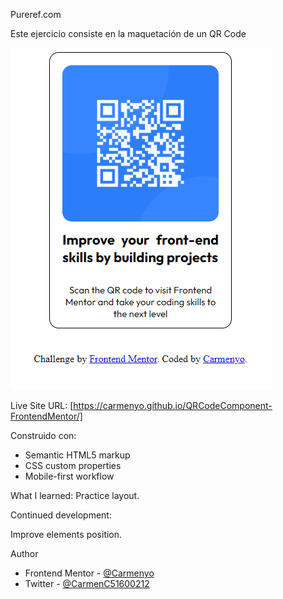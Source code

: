 Pureref.com

Este ejercicio consiste en la maquetación de un QR Code

![](./images/qrcode.png)


Live Site URL: [https://carmenyo.github.io/QRCodeComponent-FrontendMentor/]

Construido con:
- Semantic HTML5 markup
- CSS custom properties
- Mobile-first workflow


What I learned:
Practice layout.


Continued development:

Improve elements position.

Author

- Frontend Mentor - [@Carmenyo](https://www.frontendmentor.io/profile/@Carmenyo)
- Twitter - [@CarmenC51600212](https://www.twitter.com/@CarmenC51600212)
